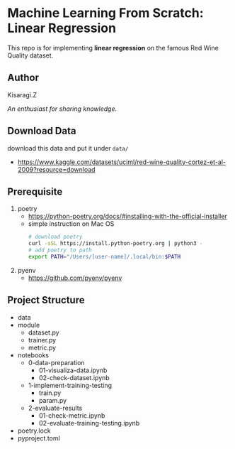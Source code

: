 # Machine Learning From Scratch: Linear Regression
This repo is for implementing **linear regression** on the famous Red Wine Quality dataset.

## Author
Kisaragi.Z

*An enthusiast for sharing knowledge.*

## Download Data
download this data and put it under `data/`
-  https://www.kaggle.com/datasets/uciml/red-wine-quality-cortez-et-al-2009?resource=download

## Prerequisite
1. poetry 
    - https://python-poetry.org/docs/#installing-with-the-official-installer
    - simple instruction on Mac OS
        ```bash 
        # download poetry
        curl -sSL https://install.python-poetry.org | python3 -
        # add poetry to path
        export PATH="/Users/[user-name]/.local/bin:$PATH
        ```
2. pyenv
    - https://github.com/pyenv/pyenv

## Project Structure
- data
- module
	- dataset.py
	- trainer.py
	- metric.py
- notebooks
	- 0-data-preparation
		- 01-visualiza-data.ipynb
		- 02-check-dataset.ipynb
	- 1-implement-training-testing
		- train.py
		- param.py
	- 2-evaluate-results
		- 01-check-metric.ipynb
		- 02-evaluate-training-testing.ipynb
- poetry.lock
- pyproject.toml